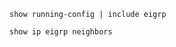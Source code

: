 
```Cisco IOS
show running-config | include eigrp
```

```Cisco IOS
show ip eigrp neighbors
```

```Cisco IOS

```
